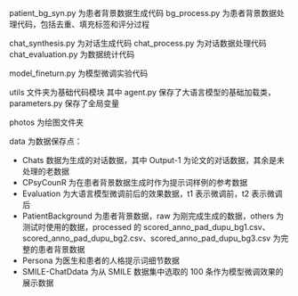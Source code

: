 patient_bg_syn.py 为患者背景数据生成代码
bg_process.py 为患者背景数据处理代码，包括去重、填充标签和评分过程

chat_synthesis.py 为对话生成代码
chat_process.py 为对话数据处理代码
chat_evaluation.py 为数据统计代码

model_fineturn.py 为模型微调实验代码

utils 文件夹为基础代码模块
其中 agent.py 保存了大语言模型的基础加载类，
parameters.py 保存了全局变量

photos 为绘图文件夹

data 为数据保存点：
+ Chats 数据为生成的对话数据，其中 Output-1 为论文的对话数据，其余是未处理的老数据
+ CPsyCounR 为在患者背景数据生成时作为提示词样例的参考数据
+ Evaluation 为大语言模型微调前后的效果数据，t1 表示微调前，t2 表示微调后
+ PatientBackground 为患者背景数据，raw 为刚完成生成的数据，others 为测试时使用的数据，processed 的 scored_anno_pad_dupu_bg1.csv、scored_anno_pad_dupu_bg2.csv、scored_anno_pad_dupu_bg3.csv 为完整的患者背景数据
+ Persona 为医生和患者的人格提示词细节数据
+ SMILE-ChatDdata 为从 SMILE 数据集中选取的 100 条作为模型微调效果的展示数据